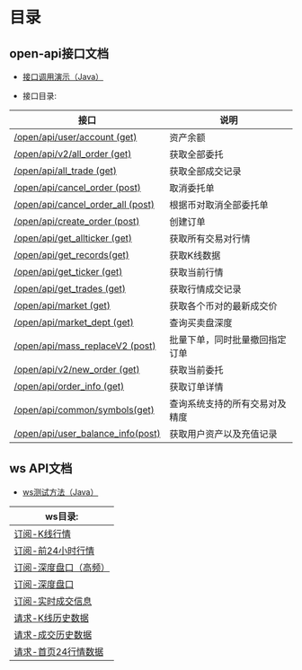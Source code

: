 # 目录

## open-api接口文档

* [接口调用演示（Java）](https://github.com/Zenith-Chain/fuzionx-doc/api/blob/master/open-api接口文档（现货）/demo.java)

* 接口目录:

接口|说明|
----------------------|---------------------|
[/open/api/user/account (get)](https://github.com/Zenith-Chain/fuzionx-doc/api/blob/master/open-api接口文档（现货）/account-%E8%B5%84%E4%BA%A7%E4%BD%99%E9%A2%9D.md)	|资产余额|
[/open/api/v2/all_order (get)](https://github.com/Zenith-Chain/fuzionx-doc/api/blob/master/open-api接口文档（现货）/all_order-%E8%8E%B7%E5%8F%96%E5%85%A8%E9%83%A8%E5%A7%94%E6%89%98.md)	|获取全部委托|
[/open/api/all_trade (get)](https://github.com/Zenith-Chain/fuzionx-doc/api/blob/master/open-api接口文档（现货）/all_trade-%E8%8E%B7%E5%8F%96%E5%85%A8%E9%83%A8%E6%88%90%E4%BA%A4%E8%AE%B0%E5%BD%95.md)	|获取全部成交记录|
[/open/api/cancel_order (post)](https://github.com/Zenith-Chain/fuzionx-doc/api/blob/master/open-api接口文档（现货）/cancel_order-%E5%8F%96%E6%B6%88%E5%A7%94%E6%89%98%E5%8D%95.md)	|取消委托单|
[/open/api/cancel_order_all (post)](https://github.com/Zenith-Chain/fuzionx-doc/api/blob/master/open-api接口文档（现货）/cancel_order_all-%E6%A0%B9%E6%8D%AE%E5%B8%81%E5%AF%B9%E5%8F%96%E6%B6%88%E5%85%A8%E9%83%A8%E5%A7%94%E6%89%98%E5%8D%95.md)	|根据币对取消全部委托单|
[/open/api/create_order (post)](https://github.com/Zenith-Chain/fuzionx-doc/api/blob/master/open-api接口文档（现货）/create_order-%E5%88%9B%E5%BB%BA%E8%AE%A2%E5%8D%95.md)	|创建订单|
[/open/api/get_allticker (get)](https://github.com/Zenith-Chain/fuzionx-doc/api/blob/master/open-api接口文档（现货）/get_allticker%20%E8%8E%B7%E5%8F%96%E6%89%80%E6%9C%89%E4%BA%A4%E6%98%93%E5%AF%B9%E8%A1%8C%E6%83%85.md)	|获取所有交易对行情|
[/open/api/get_records(get)](https://github.com/Zenith-Chain/fuzionx-doc/api/blob/master/open-api接口文档（现货）/get_records%20%E8%8E%B7%E5%8F%96K%E7%BA%BF%E6%95%B0%E6%8D%AE.md)	|获取K线数据|
[/open/api/get_ticker (get)](https://github.com/Zenith-Chain/fuzionx-doc/api/blob/master/open-api接口文档（现货）/get_ticker%20%E8%8E%B7%E5%8F%96%E5%BD%93%E5%89%8D%E8%A1%8C%E6%83%85.md)	|获取当前行情|
[/open/api/get_trades (get)](https://github.com/Zenith-Chain/fuzionx-doc/api/blob/master/open-api接口文档（现货）/get_trades%20%E8%8E%B7%E5%8F%96%E8%A1%8C%E6%83%85%E6%88%90%E4%BA%A4%E8%AE%B0%E5%BD%95.md)	|获取行情成交记录|
[/open/api/market (get)](https://github.com/Zenith-Chain/fuzionx-doc/api/blob/master/open-api接口文档（现货）/market-%E8%8E%B7%E5%8F%96%E5%90%84%E4%B8%AA%E5%B8%81%E5%AF%B9%E7%9A%84%E6%9C%80%E6%96%B0%E6%88%90%E4%BA%A4%E4%BB%B7.md)	|获取各个币对的最新成交价|
[/open/api/market_dept (get)](https://github.com/Zenith-Chain/fuzionx-doc/api/blob/master/open-api接口文档（现货）/market_dept%20%E6%9F%A5%E8%AF%A2%E4%B9%B0%E5%8D%96%E7%9B%98%E6%B7%B1%E5%BA%A6.md)	|查询买卖盘深度|
[/open/api/mass_replaceV2 (post)](https://github.com/Zenith-Chain/fuzionx-doc/api/blob/master/open-api%E6%8E%A5%E5%8F%A3%E6%96%87%E6%A1%A3%EF%BC%88%E7%8E%B0%E8%B4%A7%EF%BC%89/mass_replaceV2%E6%89%B9%E9%87%8F%E4%B8%8B%E5%8D%95%EF%BC%8C%E5%90%8C%E6%97%B6%E6%89%B9%E9%87%8F%E6%92%A4%E5%9B%9E%E6%8C%87%E5%AE%9A%E8%AE%A2%E5%8D%95.md)	|批量下单，同时批量撤回指定订单|
[/open/api/v2/new_order (get)](https://github.com/Zenith-Chain/fuzionx-doc/api/blob/master/open-api接口文档（现货）/new_order-%E8%8E%B7%E5%8F%96%E5%BD%93%E5%89%8D%E5%A7%94%E6%89%98.md)	|获取当前委托|
[/open/api/order_info (get)](https://github.com/Zenith-Chain/fuzionx-doc/api/blob/master/open-api接口文档（现货）/order_info-%E8%8E%B7%E5%8F%96%E8%AE%A2%E5%8D%95%E8%AF%A6%E6%83%85.md)	|获取订单详情|
[/open/api/common/symbols(get)](https://github.com/Zenith-Chain/fuzionx-doc/api/blob/master/open-api接口文档（现货）/symbols%20%E6%9F%A5%E8%AF%A2%E7%B3%BB%E7%BB%9F%E6%94%AF%E6%8C%81%E7%9A%84%E6%89%80%E6%9C%89%E4%BA%A4%E6%98%93%E5%AF%B9%E5%8F%8A%E7%B2%BE%E5%BA%A6.md)	|查询系统支持的所有交易对及精度|
[/open/api/user_balance_info(post)](https://github.com/Zenith-Chain/fuzionx-doc/api/blob/master/open-api接口文档（现货）/user_balance_info-%E8%8E%B7%E5%8F%96%E7%94%A8%E6%88%B7%E8%B5%84%E4%BA%A7%E4%BB%A5%E5%8F%8A%E5%85%85%E5%80%BC%E8%AE%B0%E5%BD%95.md)	|获取用户资产以及充值记录|


## ws API文档

* [ws测试方法（Java）](https://github.com/Zenith-Chain/fuzionx-doc/api/blob/master/ws-api文档（现货）/demo.java)

|ws目录:|
|----------------------|
|[订阅-K线行情](https://github.com/Zenith-Chain/fuzionx-doc/api/blob/master/ws-api文档（现货）/%E8%AE%A2%E9%98%85-K%E7%BA%BF%E8%A1%8C%E6%83%85.md)|
|[订阅-前24小时行情](https://github.com/Zenith-Chain/fuzionx-doc/api/blob/master/ws-api文档（现货）/%E8%AE%A2%E9%98%85-%E5%89%8D24%E5%B0%8F%E6%97%B6%E8%A1%8C%E6%83%85.md)|
|[订阅-深度盘口（高频）](https://github.com/Zenith-Chain/fuzionx-doc/api/blob/master/ws-api文档（现货）/%E8%AE%A2%E9%98%85-%E6%B7%B1%E5%BA%A6%E7%9B%98%E5%8F%A3%EF%BC%88%E9%AB%98%E9%A2%91%EF%BC%89.md)|
|[订阅-深度盘口](https://github.com/Zenith-Chain/fuzionx-doc/api/blob/master/ws-api文档（现货）/%E8%AE%A2%E9%98%85-%E6%B7%B1%E5%BA%A6%E7%9B%98%E5%8F%A3.md)|
|[订阅-实时成交信息](https://github.com/Zenith-Chain/fuzionx-doc/api/blob/master/ws-api文档（现货）/%E8%AE%A2%E9%98%85-%E5%AE%9E%E6%97%B6%E6%88%90%E4%BA%A4%E4%BF%A1%E6%81%AF.md)|
|[请求-K线历史数据](https://github.com/Zenith-Chain/fuzionx-doc/api/blob/master/ws-api文档（现货）/%E8%AF%B7%E6%B1%82-K%E7%BA%BF%E5%8E%86%E5%8F%B2%E6%95%B0%E6%8D%AE.md)|
|[请求-成交历史数据](https://github.com/Zenith-Chain/fuzionx-doc/api/blob/master/ws-api文档（现货）/%E8%AF%B7%E6%B1%82-%E6%88%90%E4%BA%A4%E5%8E%86%E5%8F%B2%E6%95%B0%E6%8D%AE.md)|
|[请求-首页24行情数据](https://github.com/Zenith-Chain/fuzionx-doc/api/blob/master/ws-api文档（现货）/%E8%AF%B7%E6%B1%82-%E9%A6%96%E9%A1%B524%E8%A1%8C%E6%83%85%E6%95%B0%E6%8D%AE.md)|

